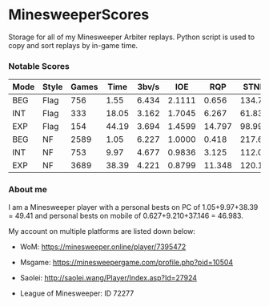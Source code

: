 # MinesweeperScores

Storage for all of my Minesweeper Arbiter replays. Python script is used to copy and sort replays by in-game time.

### Notable Scores

| Mode   | Style   |   Games |   Time |   3bv/s |    IOE |    RQP |   STNB |   MinOps |   MaxOps |
|--------|---------|---------|--------|---------|--------|--------|--------|----------|----------|
| BEG    | Flag    |     756 |   1.55 |   6.434 | 2.1111 |  0.656 | 134.72 |        1 |        6 |
| INT    | Flag    |     333 |  18.05 |   3.162 | 1.7045 |  6.267 |  61.83 |        2 |       13 |
| EXP    | Flag    |     154 |  44.19 |   3.694 | 1.4599 | 14.797 |  98.99 |        9 |       20 |
| BEG    | NF      |    2589 |   1.05 |   6.227 | 1.0000 |  0.418 | 217.62 |        1 |        6 |
| INT    | NF      |     753 |   9.97 |   4.677 | 0.9836 |  3.125 | 112.04 |        2 |       14 |
| EXP    | NF      |    3689 |  38.39 |   4.221 | 0.8799 | 11.348 | 120.19 |        7 |       23 |

### About me

I am a Minesweeper player with a personal bests on PC of 1.05+9.97+38.39 = 49.41 and personal bests on mobile of 0.627+9.210+37.146 = 46.983.

My account on multiple platforms are listed down below:

- WoM: https://minesweeper.online/player/7395472

- Msgame: https://minesweepergame.com/profile.php?pid=10504

- Saolei: http://saolei.wang/Player/Index.asp?Id=27924

- League of Minesweeper: ID 72277